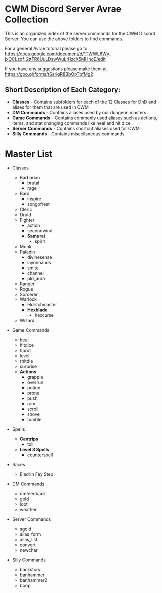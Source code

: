 # CWM Discord Server Avrae Collection

This is an organized index of the server commands for the CWM Discord Server.
You can use the above folders to find commands.

For a general Avrae tutorial please go to https://docs.google.com/document/d/1TWWL6Wy-jxQCLsqf_2ttFR6UuLDswWuL41zcX5MHhoE/edit

If you have any suggestions please make them at https://goo.gl/forms/tSsKgR8BbOpTbfMg2

## Short Description of Each Category:
* **Classes** - Contains subfolders for each of the 12 Classes for DnD and alises for them that are used in CWM
* **DM Commands** - Contains aliases used by our dungeon masters
* **Game Commands** - Contains commonly used aliases such as actions, items, and stat changing commands like heal and hit dice
* **Server Commands** - Contains shortcut aliases used for CWM
* **Silly Commands** - Contains miscellaneous commands

# Master List

* Classes
	* Barbarian
		* brutal
		* rage
	* Bard
		* inspire
		* songofrest
	* Cleric
	* Druid
	* Fighter
		* action
		* secondwind
		* **Samurai**
			* spirit
	* Monk
	* Paladin
		* divinesense
		* layonhands
		* smite
		* channel
		* pld_aura
	* Ranger
	* Rogue
	* Sorcerer
	* Warlock
		* eldritchmaster
		* **Hexblade**
			* hexcurse
	* Wizard

* Game Commands
	* heal
	* hitdice
	* hproll
	* level
	* rhitdie
	* surprise
	* **Actions**
		* grapple
		* overrun
		* potion
		* prone
		* push
		* ram
		* scroll
		* shove
		* tumble
		
* Spells
	* **Cantrips**
		* toll
	* **Level 3 Spells**
		* counterspell

* Races
	* Eladrin Fey Step
		
* DM Commands
	* dmfeedback
	* gold
	* loot
	* weather

* Server Commands
	* sgold
	* alias_form
	* alias_list
	* convert
	* newchar
	
* Silly Commands
	* backstory
	* banhammer
	* banhammer2
	* boop
